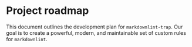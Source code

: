 # Project roadmap

This document outlines the development plan for `markdownlint-trap`. Our goal is to create a powerful, modern, and maintainable set of custom rules for `markdownlint`.
